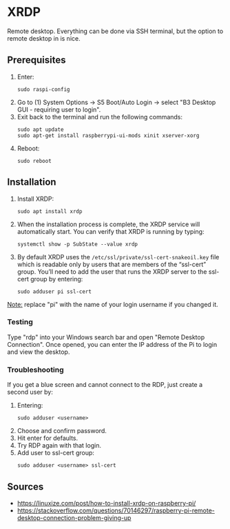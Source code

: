 # XRDP 
Remote desktop. Everything can be done via SSH terminal, but the option to remote desktop in is nice.
## Prerequisites
1. Enter:
    ```
    sudo raspi-config
    ```
2. Go to (1) System Options -> S5 Boot/Auto Login -> select "B3 Desktop GUI - requiring user to login".
3. Exit back to the terminal and run the following commands:
    ```
    sudo apt update
    sudo apt-get install raspberrypi-ui-mods xinit xserver-xorg
    ```
4. Reboot:
    ```
    sudo reboot
    ```
## Installation
1. Install XRDP:
    ```
    sudo apt install xrdp
    ```
2. When the installation process is complete, the XRDP service will automatically start. You can verify that XRDP is running by typing:
    ```
    systemctl show -p SubState --value xrdp
    ```
3. By default XRDP uses the `/etc/ssl/private/ssl-cert-snakeoil.key` file which is readable only by users that are members of the “ssl-cert” group. You’ll need to add the user that runs the XRDP server to the ssl-cert group by entering:
    ```
    sudo adduser pi ssl-cert
    ```
<ins>Note:</ins> replace "pi" with the name of your login username if you changed it.
### Testing
Type "rdp" into your Windows search bar and open "Remote Desktop Connection". Once opened, you can enter the IP address of the Pi to login and view the desktop. 
### Troubleshooting
If you get a blue screen and cannot connect to the RDP, just create a second user by:
1. Entering:
    ```
    sudo adduser <username>
    ```
2. Choose and confirm password.
3. Hit enter for defaults.
4. Try RDP again with that login.
5. Add user to ssl-cert group:
    ```
    sudo adduser <username> ssl-cert
    ```
## Sources
* https://linuxize.com/post/how-to-install-xrdp-on-raspberry-pi/
* https://stackoverflow.com/questions/70146297/raspberry-pi-remote-desktop-connection-problem-giving-up